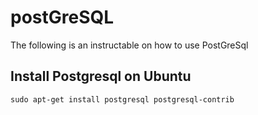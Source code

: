 # postGreSQL

The following is an instructable on how to use PostGreSql 

## Install Postgresql on Ubuntu 
```sudo apt-get install postgresql postgresql-contrib```





